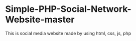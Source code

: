 # Simple-PHP-Social-Network-Website-master
 This is social media website made by using html, css, js, php

